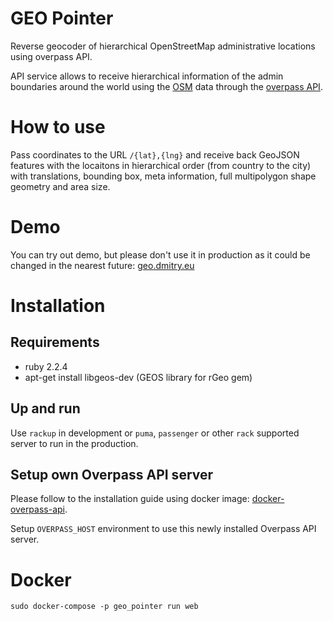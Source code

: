 # GEO Pointer

Reverse geocoder of hierarchical OpenStreetMap administrative locations using overpass API.

API service allows to receive hierarchical information of the admin boundaries around the world using the [OSM](http://www.openstreetmap.com/) data through the [overpass API](http://wiki.openstreetmap.org/wiki/Overpass_API).

# How to use

Pass coordinates to the URL `/{lat},{lng}` and receive back GeoJSON features with the locaitons in hierarchical order (from country to the city) with translations, bounding box, meta information, full multipolygon shape geometry and area size.

# Demo

You can try out demo, but please don't use it in production as it could be changed in the nearest future:
[geo.dmitry.eu](http://geo.dmitry.eu/)

# Installation

## Requirements

- ruby 2.2.4
- apt-get install libgeos-dev (GEOS library for rGeo gem)

## Up and run

Use `rackup` in development or `puma`, `passenger` or other `rack` supported server to run in the production.

## Setup own Overpass API server

Please follow to the installation guide using docker image: [docker-overpass-api](https://github.com/dmitry/docker-overpass-api).

Setup `OVERPASS_HOST` environment to use this newly installed Overpass API server.

# Docker

```
sudo docker-compose -p geo_pointer run web
```